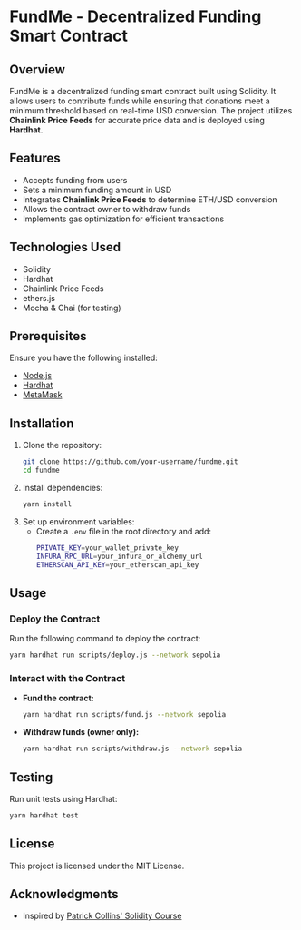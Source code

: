 # FundMe - Decentralized Funding Smart Contract

## Overview
FundMe is a decentralized funding smart contract built using Solidity. It allows users to contribute funds while ensuring that donations meet a minimum threshold based on real-time USD conversion. The project utilizes **Chainlink Price Feeds** for accurate price data and is deployed using **Hardhat**.

## Features
- Accepts funding from users
- Sets a minimum funding amount in USD
- Integrates **Chainlink Price Feeds** to determine ETH/USD conversion
- Allows the contract owner to withdraw funds
- Implements gas optimization for efficient transactions

## Technologies Used
- Solidity
- Hardhat
- Chainlink Price Feeds
- ethers.js
- Mocha & Chai (for testing)

## Prerequisites
Ensure you have the following installed:
- [Node.js](https://nodejs.org/)
- [Hardhat](https://hardhat.org/)
- [MetaMask](https://metamask.io/)

## Installation
1. Clone the repository:
   ```sh
   git clone https://github.com/your-username/fundme.git
   cd fundme
   ```
2. Install dependencies:
   ```sh
   yarn install
   ```
3. Set up environment variables:
   - Create a `.env` file in the root directory and add:
     ```sh
     PRIVATE_KEY=your_wallet_private_key
     INFURA_RPC_URL=your_infura_or_alchemy_url
     ETHERSCAN_API_KEY=your_etherscan_api_key
     ```

## Usage
### Deploy the Contract
Run the following command to deploy the contract:
```sh
yarn hardhat run scripts/deploy.js --network sepolia
```

### Interact with the Contract
- **Fund the contract:**
  ```sh
  yarn hardhat run scripts/fund.js --network sepolia
  ```
- **Withdraw funds (owner only):**
  ```sh
  yarn hardhat run scripts/withdraw.js --network sepolia
  ```

## Testing
Run unit tests using Hardhat:
```sh
yarn hardhat test
```

## License
This project is licensed under the MIT License.

## Acknowledgments
- Inspired by [Patrick Collins' Solidity Course](https://www.youtube.com/watch?v=gyMwXuJrbJQ)



